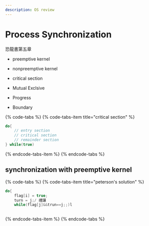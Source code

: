 ```yaml
---
description: OS review
---
```


# Process Synchronization

恐龍書第五章

* preemptive kernel
* nonpreemptive kernel



*  critical section
  * Mutual Exclsive
  * Progress
  * Boundary

{% code-tabs %}
{% code-tabs-item title="critical section" %}
```c
do{
    // entry section
    // critical section
    // remainder section
} while(true)
```
{% endcode-tabs-item %}
{% endcode-tabs %}

## synchronization with preemptive kernel

{% code-tabs %}
{% code-tabs-item title="peterson\'s solution" %}
```c
do{
    flag[i] = true;
    turn = j;/ 禮讓
    while(flag[j]&&trun==j;;)l
        
```
{% endcode-tabs-item %}
{% endcode-tabs %}

